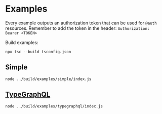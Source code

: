 # Examples

Every example outputs an authorization token that can be used for `@auth` resources. Remember to add the token in the header: `Authorization: Bearer <TOKEN>`

Build examples:

```console
npx tsc --build tsconfig.json
```

## Simple

```console
node ../build/examples/simple/index.js
```

## [TypeGraphQL](https://github.com/MichalLytek/type-graphql)

```console
node ../build/examples/typegraphql/index.js
```
